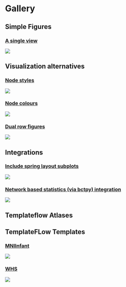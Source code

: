 # Gallery

## Simple Figures

### [A single view]((./simple/))

[![](./gallery/figures/singleview.png)](./simple/)

## Visualization alternatives

### [Node styles](./node_styles/)

[![](./gallery/figures/nodestyles.png)](./node_styles/)

### [Node colours](./specifying_node_colors/)

[![](./gallery/figures/specifying_node_colors.png)](./specifying_node_colors/)

### [Dual row figures](.//two_rows/)

[![](./gallery/figures/rows1.png)](./two_rows/)


## Integrations

### [Include spring layout subplots](./spring_layout/)

[![](./gallery/figures/springlayout.png)](./spring_layout/)

### [Network based statistics (via bctpy) integration](./nbs/)

[![](./gallery/figures/nbs.png)](./nbs/)

## Templateflow Atlases



## TemplateFLow Templates

### [MNIInfant](./infant) 

[![](./gallery/figures/template_inf.png)](./infant/)

### [WHS](./infant) 

[![](./gallery/figures/template_whs.png)](./whs/)


